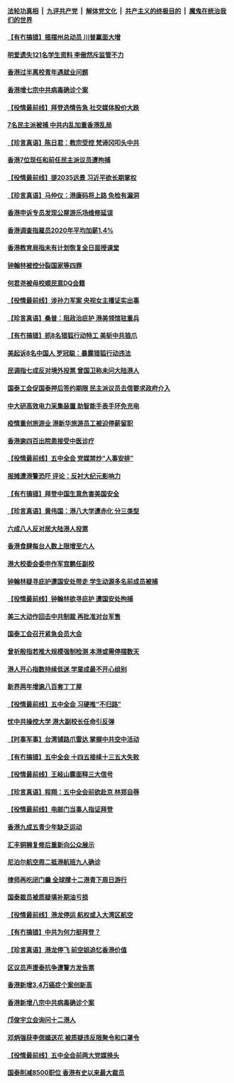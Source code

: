 

####  [法轮功真相](../../../../basic/blob/master/README.md?t=11030131) &nbsp;|&nbsp; [九评共产党](../../../../9ping.md/blob/master/README.md?t=11030131) &nbsp;|&nbsp; [解体党文化](../../../../jtdwh.md/blob/master/README.md?t=11030131)  &nbsp;|&nbsp; [共产主义的终极目的](../../../../gczydzjmd.md/blob/master/README.md?t=11030131) &nbsp;|&nbsp; [魔鬼在统治我们的世界](../../../../mgztzwmdsj.md/blob/master/README.md?t=11030131) 

#### [【有冇搞错】摇摆州总动员 川普赢面大增](../pages/nsc415/n12520131.md?t=11030131) 

#### [明爱遗失121名学生资料 李傲然斥监管不力](../pages/nsc415/n12518490.md?t=11030131) 

#### [香港过半离校青年遇就业问题](../pages/nsc415/n12518435.md?t=11030131) 

#### [香港增七宗中共病毒确诊个案](../pages/nsc415/n12518444.md?t=11030131) 

#### [【役情最前线】拜登选情告急 社交媒体股价大跌](../pages/nsc415/n12518057.md?t=11030131) 

#### [7名民主派被捕 中共内乱加重香港乱局](../pages/nsc415/n12518162.md?t=11030131) 

#### [【珍言真语】陈日君：教宗受控 梵谛冈叩头中共](../pages/nsc415/n12517500.md?t=11030131) 

#### [香港7位现任和前任民主派议员遭拘捕](../pages/nsc415/n12517503.md?t=11030131) 

#### [【役情最前线】提2035远景 习近平欲长期掌权](../pages/nsc415/n12514625.md?t=11030131) 

#### [【珍言真语】马仲仪：港康码将上路 免检有漏洞](../pages/nsc415/n12514422.md?t=11030131) 

#### [香港申诉专员发现公屋游乐场维修延误](../pages/nsc415/n12512358.md?t=11030131) 

#### [香港调查指雇员2020年平均加薪1.4%](../pages/nsc415/n12512336.md?t=11030131) 

#### [香港教育局指未有计划恢复全日面授课堂](../pages/nsc415/n12512332.md?t=11030131) 

#### [钟翰林被控分裂国家等四罪](../pages/nsc415/n12512300.md?t=11030131) 

#### [何君尧被母校顺民意DQ会籍](../pages/nsc415/n12512301.md?t=11030131) 

#### [【役情最前线】涉孙力军案 央视女主播证实出事](../pages/nsc415/n12511777.md?t=11030131) 

#### [【珍言真语】桑普：阻政治庇护 港美领馆驻重兵](../pages/nsc415/n12510995.md?t=11030131) 

#### [【有冇搞错】抓8名猎狐行动特工 美斩中共狼爪](../pages/nsc415/n12511407.md?t=11030131) 

#### [美起诉8名中国人 罗冠聪：暴露猎狐行动违法](../pages/nsc415/n12510894.md?t=11030131) 

#### [民调指七成反对境外投票 曾国卫称未问大陆港人](../pages/nsc415/n12509548.md?t=11030131) 

#### [国泰工会促国泰押后签约期限 民主派议员去信要求政府介入](../pages/nsc415/n12509571.md?t=11030131) 

#### [中大研高效电力采集装置 助智能手表手环免充电](../pages/nsc415/n12509551.md?t=11030131) 

#### [疫情重创旅游业 港新华旅游员工被迫停薪留职](../pages/nsc415/n12509518.md?t=11030131) 

#### [香港逾四百出院患接受中医诊疗](../pages/nsc415/n12509519.md?t=11030131) 

#### [【役情最前线】五中全会 党媒禁炒“人事安排”](../pages/nsc415/n12508944.md?t=11030131) 

#### [报摊遭港警恐吓 评论：反衬大纪元影响力](../pages/nsc415/n12509239.md?t=11030131) 

#### [【有冇搞错】拜登中国生意危害美国安全](../pages/nsc415/n12508328.md?t=11030131) 

#### [【珍言真语】黄伟国：港八大学遭赤化 分三类型](../pages/nsc415/n12508207.md?t=11030131) 

#### [六成八人反对居大陆港人投票](../pages/nsc415/n12506853.md?t=11030131) 

#### [香港食肆每台人数上限增至六人](../pages/nsc415/n12506873.md?t=11030131) 

#### [港大校委会委申作军宫鹏任副校](../pages/nsc415/n12506842.md?t=11030131) 

#### [钟翰林疑寻庇护遭国安处带走 学生动源多名前成员被捕](../pages/nsc415/n12506838.md?t=11030131) 

#### [【役情最前线】钟翰林欲寻庇护 遭国安处拘捕](../pages/nsc415/n12506789.md?t=11030131) 

#### [美三大动作回击中共制裁 再批准对台军售](../pages/nsc415/n12506555.md?t=11030131) 

#### [国泰工会召开紧急会员大会](../pages/nsc415/n12504251.md?t=11030131) 

#### [曾祈殷指若推大规模强制检测 本港或需停摆数天](../pages/nsc415/n12504230.md?t=11030131) 

#### [港人开心指数持续低迷 学童成最不开心组别](../pages/nsc415/n12504232.md?t=11030131) 

#### [新界两年增逾八百套丁丁屋](../pages/nsc415/n12504184.md?t=11030131) 

#### [【役情最前线】五中全会 习硬推“不归路”](../pages/nsc415/n12503615.md?t=11030131) 

#### [忧中共操控大学 港大副校长任命引反弹](../pages/nsc415/n12504031.md?t=11030131) 

#### [【时事军事】台湾铺路爪雷达 掌握中共空中活动](../pages/nsc415/n12503703.md?t=11030131) 

#### [【有冇搞错】五中全会 十四五接续十三五大失败](../pages/nsc415/n12503548.md?t=11030131) 

#### [【役情最前线】王岐山露面释三大信号](../pages/nsc415/n12501333.md?t=11030131) 

#### [【珍言真语】程翔：五中全会前欲赴京 林郑自辱](../pages/nsc415/n12500714.md?t=11030131) 

#### [【役情最前线】电邮门当事人指证拜登](../pages/nsc415/n12497586.md?t=11030131) 

#### [香港九成五青少年缺乏运动](../pages/nsc415/n12495661.md?t=11030131) 

#### [汇丰铜狮复修后重新向公众展示](../pages/nsc415/n12495642.md?t=11030131) 

#### [尼泊尔航空周二抵港航班九人确诊](../pages/nsc415/n12495640.md?t=11030131) 

#### [律师再吃闭门羹 全球撑十二港青下周日游行](../pages/nsc415/n12495613.md?t=11030131) 

#### [国泰裁员被质疑填补期油亏损](../pages/nsc415/n12495589.md?t=11030131) 

#### [【役情最前线】港龙停运 航权或入大湾区航空](../pages/nsc415/n12494821.md?t=11030131) 

#### [【有冇搞错】中共为何力挺拜登？](../pages/nsc415/n12494715.md?t=11030131) 

#### [【珍言真语】港龙停飞 前空姐追忆香港价值](../pages/nsc415/n12494189.md?t=11030131) 

#### [区议员声援泰抗争遭警方发告票](../pages/nsc415/n12492635.md?t=11030131) 

#### [香港新增3.4万癌症个案创新高](../pages/nsc415/n12492628.md?t=11030131) 

#### [香港新增八宗中共病毒确诊个案](../pages/nsc415/n12492618.md?t=11030131) 

#### [邝俊宇立会询问十二港人](../pages/nsc415/n12492591.md?t=11030131) 

#### [邓炳强获李偲嫣送花 被质疑违反限聚令和口罩令](../pages/nsc415/n12492604.md?t=11030131) 

#### [【役情最前线】五中全会前两大党媒换头](../pages/nsc415/n12492234.md?t=11030131) 

#### [国泰削减8500职位 香港有史以来最大裁员](../pages/nsc415/n12492300.md?t=11030131) 

